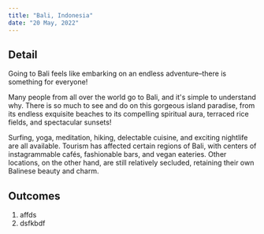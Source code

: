 ```yaml
---
title: "Bali, Indonesia"
date: "20 May, 2022"
---
```


## Detail
Going to Bali feels like embarking on an endless adventure–there is something for everyone!

Many people from all over the world go to Bali, and it's simple to understand why. There is so much to see and do on this gorgeous island paradise, from its endless exquisite beaches to its compelling spiritual aura, terraced rice fields, and spectacular sunsets!

Surfing, yoga, meditation, hiking, delectable cuisine, and exciting nightlife are all available. Tourism has affected certain regions of Bali, with centers of instagrammable cafés, fashionable bars, and vegan eateries. Other locations, on the other hand, are still relatively secluded, retaining their own Balinese beauty and charm.



## Outcomes

1. affds
2. dsfkbdf